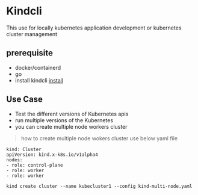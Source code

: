 # Kindcli

This use for locally kubernetes application development or kubernetes cluster management

## prerequisite

- docker/containerd
- go
- install kindcli [install](https://kind.sigs.k8s.io/docs/user/quick-start/)

## Use Case

- Test the different versions of Kubernetes apis
- run multiple versions of the Kubernetes
- you can create multiple node workers cluster

> how to create multiple node wokers cluster
> use below yaml file

```shell
kind: Cluster
apiVersion: kind.x-k8s.io/v1alpha4
nodes:
- role: control-plane
- role: worker
- role: worker
```

```shell
kind create cluster --name kubecluster1 --config kind-multi-node.yaml
```
